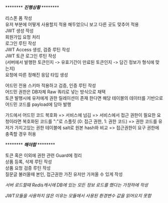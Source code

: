 ******** ***진행상황*** ********  

리스폰 폼 작성  
유저 부분에 어떻게 사용할지 적용 해두었으니 보고 다른 곳도 맞추어 적용  
JWT 생성 작성  
회원가입 요청 처리  
로그인 루틴 작성  
JWT Access 생성, 검증 루틴 작성  
JWT 토큰 로그인 루틴 작성  
(서버에서 발행한 토큰인지 -> 유효기간이 만료된 토큰인지 -> 담긴 정보가 형식에 맞는지)  
요청에 따른 정해진 응답 타입 생성  

어드민 전용 스키마 적용하고 검증, 인증 루틴 작성  
어드민 권한은 DB자체 Raw 쿼리로 넣는 방식으로 채택  
토큰 발행시에 유저에게 권한 릴레이션이 존재 한다면 해당 테이블의 데이터를 기반으로  
어드민 코드를 payload에 담아 발행  

가드에서 어드민 코드 복호화 => 서비스에 넘김 => 서비스에서 접근 권한이 필요한 요청이라면 복호화된 코드를 ":"로 스플릿 (0: 접근 권한, 1: 권한 코드) => 권한 코드를 유저가 가지고있는 권한 테이블에 salt로 원본 hash와 비교 => 접근권한이 요구 권한에 충족할 경우 허용  

******** ***해야함*** ********  

토큰 혹은 이외에 권한 관련 Guard에 정리  
상품 등록, 삭제 루틴 작성  
상품 요청 검증 루틴 작성  
질문글 불러올때 본인, 접근권한 가진 유저만 가져올 수 있게 작성  


*서버 로드할때 Redis캐시에 DB에 있는 모든 정보 로드를 했다는 가정하에 작성*  

*JWT모듈을 사용하지 않은 이유는 모듈에서 사용된 환경변수 값을 읽어오지 못함*  